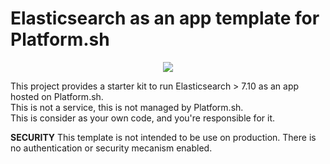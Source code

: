 # Elasticsearch as an app template for Platform.sh

<p align="center"><a href="https://console.platform.sh/projects/create-project/?template=https://github.com/vrobert78/platformsh-elasticsearch-as-an-app/blob/main/template-definition.yaml" target="_blank" title="Deploy with Platform.sh"><img src="https://platform.sh/images/deploy/deploy-button-lg-blue.svg"></a></p>

This project provides a starter kit to run Elasticsearch > 7.10 as an app hosted on Platform.sh.<br/>
This is not a service, this is not managed by Platform.sh.<br/>
This is consider as your own code, and you're responsible for it.<br/>

**SECURITY** This template is not intended to be use on production. There is no authentication or security mecanism enabled.
